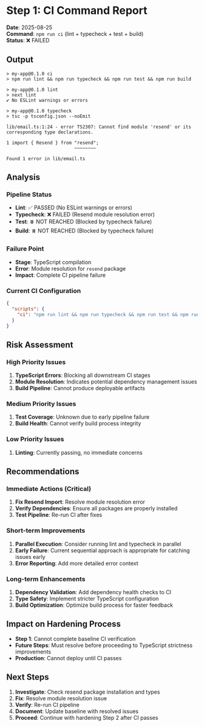 # Step 1: CI Command Report

**Date**: 2025-08-25  
**Command**: `npm run ci` (lint + typecheck + test + build)  
**Status**: ❌ FAILED

## Output
```
> my-app@0.1.0 ci
> npm run lint && npm run typecheck && npm run test && npm run build

> my-app@0.1.0 lint
> next lint
✔ No ESLint warnings or errors

> my-app@0.1.0 typecheck
> tsc -p tsconfig.json --noEmit

lib/email.ts:1:24 - error TS2307: Cannot find module 'resend' or its corresponding type declarations.

1 import { Resend } from "resend";
                         ~~~~~~~~

Found 1 error in lib/email.ts
```

## Analysis

### Pipeline Status
- **Lint**: ✅ PASSED (No ESLint warnings or errors)
- **Typecheck**: ❌ FAILED (Resend module resolution error)
- **Test**: ⏸️ NOT REACHED (Blocked by typecheck failure)
- **Build**: ⏸️ NOT REACHED (Blocked by typecheck failure)

### Failure Point
- **Stage**: TypeScript compilation
- **Error**: Module resolution for `resend` package
- **Impact**: Complete CI pipeline failure

### Current CI Configuration
```json
{
  "scripts": {
    "ci": "npm run lint && npm run typecheck && npm run test && npm run build"
  }
}
```

## Risk Assessment

### High Priority Issues
1. **TypeScript Errors**: Blocking all downstream CI stages
2. **Module Resolution**: Indicates potential dependency management issues
3. **Build Pipeline**: Cannot produce deployable artifacts

### Medium Priority Issues
1. **Test Coverage**: Unknown due to early pipeline failure
2. **Build Health**: Cannot verify build process integrity

### Low Priority Issues
1. **Linting**: Currently passing, no immediate concerns

## Recommendations

### Immediate Actions (Critical)
1. **Fix Resend Import**: Resolve module resolution error
2. **Verify Dependencies**: Ensure all packages are properly installed
3. **Test Pipeline**: Re-run CI after fixes

### Short-term Improvements
1. **Parallel Execution**: Consider running lint and typecheck in parallel
2. **Early Failure**: Current sequential approach is appropriate for catching issues early
3. **Error Reporting**: Add more detailed error context

### Long-term Enhancements
1. **Dependency Validation**: Add dependency health checks to CI
2. **Type Safety**: Implement stricter TypeScript configuration
3. **Build Optimization**: Optimize build process for faster feedback

## Impact on Hardening Process
- **Step 1**: Cannot complete baseline CI verification
- **Future Steps**: Must resolve before proceeding to TypeScript strictness improvements
- **Production**: Cannot deploy until CI passes

## Next Steps
1. **Investigate**: Check resend package installation and types
2. **Fix**: Resolve module resolution issue
3. **Verify**: Re-run CI pipeline
4. **Document**: Update baseline with resolved issues
5. **Proceed**: Continue with hardening Step 2 after CI passes

